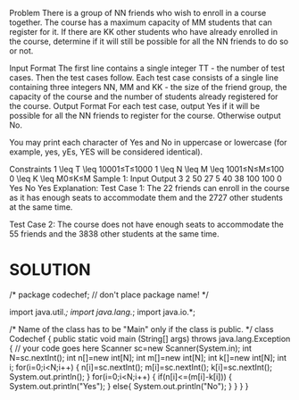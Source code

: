 Problem
There is a group of NN friends who wish to enroll in a course together. The course has a maximum capacity of MM students that can register for it. If there are KK other students who have already enrolled in the course, determine if it will still be possible for all the NN friends to do so or not.

Input Format
The first line contains a single integer TT - the number of test cases. Then the test cases follow.
Each test case consists of a single line containing three integers NN, MM and KK - the size of the friend group, the capacity of the course and the number of students already registered for the course.
Output Format
For each test case, output Yes if it will be possible for all the NN friends to register for the course. Otherwise output No.

You may print each character of Yes and No in uppercase or lowercase (for example, yes, yEs, YES will be considered identical).

Constraints
1 \leq T \leq 10001≤T≤1000
1 \leq N \leq M \leq 1001≤N≤M≤100
0 \leq K \leq M0≤K≤M
Sample 1:
Input
Output
3
2 50 27
5 40 38
100 100 0
Yes
No
Yes
Explanation:
Test Case 1: The 22 friends can enroll in the course as it has enough seats to accommodate them and the 2727 other students at the same time.

Test Case 2: The course does not have enough seats to accommodate the 55 friends and the 3838 other students at the same time.

# SOLUTION

/* package codechef; // don't place package name! */

import java.util.*;
import java.lang.*;
import java.io.*;

/* Name of the class has to be "Main" only if the class is public. */
class Codechef
{
	public static void main (String[] args) throws java.lang.Exception
	{
	    	// your code goes here
	    	Scanner sc=new Scanner(System.in);
	    	int N=sc.nextInt();
	    	int n[]=new int[N];
	    	int m[]=new int[N];
	    	int k[]=new int[N];
	    	int i;
	    	for(i=0;i<N;i++)
	    	{
	    	    n[i]=sc.nextInt();
	    	    m[i]=sc.nextInt();
	    	    k[i]=sc.nextInt();
	    	    System.out.println();
	    	}
	    	for(i=0;i<N;i++)
	    	{
	    	    if(n[i]<=(m[i]-k[i]))
	    	    {
	    	        System.out.println("Yes");
	    	    }
	    	    else{
	    	        System.out.println("No");
	    	    }
	    	}
	}
}
